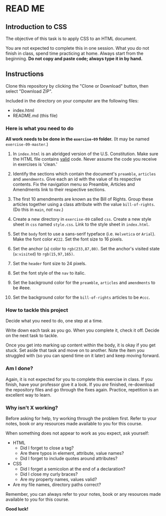 # READ ME

## Introduction to CSS

The objective of this task is to apply CSS to an HTML document.

You are not expected to complete this in one session. What you do not finish in class, spend time practicing at home. Always start from the beginning. **Do not copy and paste code; always type it in by hand.**

## Instructions

Clone this repository by clicking the "Clone or Download" button, then select "Download ZIP".

Included in the directory on your computer are the following files:

- index.html
- README.md (this file)

### Here is what you need to do

**All work needs to be done in the `exercise-09` folder.** (It may be named `exercise-09-master`.)

1. In `index.html` is an abridged version of the U.S. Constitution. Make sure the HTML file contains [valid](https://validator.w3.org/) code. Never assume the code you receive in exercises is 'clean.'

2. Identify the sections which contain the document's `preamble`, `articles` and `amendments`. Give each an id with the value of its respective contents. Fix the navigation menu so Preamble, Articles and Amendments link to their respective sections.

3. The first 10 amendments are known as the Bill of Rights. Group these articles together using a class attribute with the value `bill-of-rights`. (Do this in `main`, *not* `nav`.)

4. Create a new directory in `exercise-09` called `css`. Create a new style sheet in `css` named `style.css`. Link to the style sheet in `index.html`.

5. Set the `body` font to use a sans-serif typeface (i.e. `Helvetica` or `Arial`). Make the font color `#222`. Set the font size to 16 pixels.

6. Set the anchor (`a`) color to `rgb(233,87,80)`. Set the anchor's visited state (`a:visited`) to `rgb(15,97,165)`.

7. Set the `header` font size to 24 pixels.

8. Set the font style of the `nav` to italic.

9. Set the background color for the `preamble`, `articles` and `amendments` to be #eee.

10. Set the background color for the `bill-of-rights` articles to be `#ccc`.


### How to tackle this project

Decide what you need to do, one step at a time.

Write down each task as you go. When you complete it, check it off. Decide on the next task to tackle.

Once you get into marking up content within the body, it is okay if you get stuck. Set aside that task and move on to another. Note the item you struggled with (so you can spend time on it later) and keep moving forward.

### Am I done?

Again, it is not expected for you to complete this exercise in class.  If you finish, have your professor give it a look.  If you *are* finished, re-download the repository files and go through the fixes again. Practice, repetition is an excellent way to learn.

### Why isn't X working?

Before asking for help, try working through the problem first. Refer to your notes, book or any resources made available to you for this course.

When something does not appear to work as you expect, ask yourself:

  - HTML
    - Did I forget to close a tag?
    - Are there typos in element, attribute, value names?
    - Did I forget to include quotes around attributes?
  - CSS
    - Did I forget a semicolon at the end of a declaration?
    - Did I close my curly braces?
    - Are my property names, values valid?
  - Are my file names, directory paths correct?

Remember, you can always refer to your notes, book or any resources made available to you for this course.

**Good luck!**
